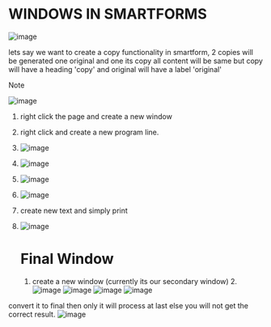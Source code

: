 # WINDOWS IN SMARTFORMS
![image](https://github.com/bhuvabhavik/SMARTFORMS/assets/49744703/f4639d51-857b-48c2-9428-1ff7a67e9631)

lets say we want to create a copy functionality in smartform,
2 copies will be generated one original and one its copy
all content will be same but copy will have a heading 'copy' and original will have a label 'original'

>[!NOTE]
>![image](https://github.com/bhuvabhavik/SMARTFORMS/assets/49744703/af50222a-6a57-46e9-b80b-e9076a701444)


 1. right click the page and create a new window
 2. right click and create a new program line.
 3. ![image](https://github.com/bhuvabhavik/SMARTFORMS/assets/49744703/c8326ea7-ccc3-4929-b062-bf6931264766)
 4. ![image](https://github.com/bhuvabhavik/SMARTFORMS/assets/49744703/f421d8b9-eb8c-414f-a57a-f9377929a902)
 5. ![image](https://github.com/bhuvabhavik/SMARTFORMS/assets/49744703/0fcb6698-bb48-42e3-be79-c1c24b12511b)
 6. ![image](https://github.com/bhuvabhavik/SMARTFORMS/assets/49744703/c80b5109-56ee-40d0-8a2e-26dba2c3dd75)
 7. create new text and simply print
 8. ![image](https://github.com/bhuvabhavik/SMARTFORMS/assets/49744703/df52c32e-fdfa-43cf-84a1-12c31ed04a77)

    # Final Window
    1. create a new window (currently its our secondary window)
    2.![image](https://github.com/bhuvabhavik/SMARTFORMS/assets/49744703/d7ac03c6-f085-44cc-be7c-c6f25ac8e135)
    ![image](https://github.com/bhuvabhavik/SMARTFORMS/assets/49744703/d377b960-6bf0-4832-b8cc-500c5807baa7)
![image](https://github.com/bhuvabhavik/SMARTFORMS/assets/49744703/a4c22c9b-66a4-41d1-b25c-2e1f8bdabc5e)
![image](https://github.com/bhuvabhavik/SMARTFORMS/assets/49744703/e0cbe8a3-577a-42d1-93c2-bf67eea4c3dc)

convert it to final then only it will process at last else you will not get the correct result.
![image](https://github.com/bhuvabhavik/SMARTFORMS/assets/49744703/481873de-8a66-4fb1-95e5-02bf4f76a028)












